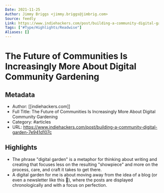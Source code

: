 ```yaml
---
Date: 2021-11-25
Author: Jimmy Briggs <jimmy.briggs@jimbrig.com>
Source: feedly
Link: https://www.indiehackers.com/post/building-a-community-digital-garden-7e941d107c
Tags: ["#Type/Highlights/Readwise"]
Aliases: []
---
```

# The Future of Communities Is Increasingly More About Digital Community Gardening

## Metadata
- Author: [[indiehackers.com]]
- Full Title: The Future of Communities Is Increasingly More About Digital Community Gardening
- Category: #articles
- URL: https://www.indiehackers.com/post/building-a-community-digital-garden-7e941d107c

## Highlights
- The phrase "digital garden" is a metaphor for thinking about writing and creating that focuses less on the resulting "showpiece" and more on the process, care, and craft it takes to get there.
- A digital garden for me is about moving away from the idea of a blog (or even a newsletter like this 😬), where the posts are displayed chronologically and with a focus on perfection.

